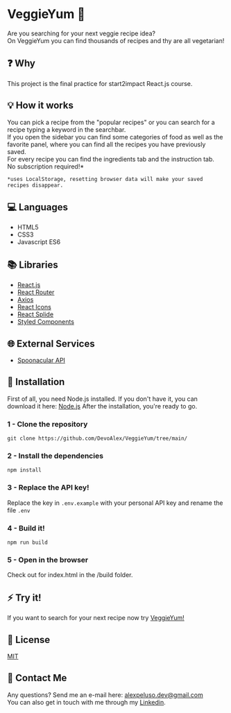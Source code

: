 # VeggieYum :broccoli:

Are you searching for your next veggie recipe idea? <br>
On VeggieYum you can find thousands of recipes and thy are all vegetarian!

## :question: Why

This project is the final practice for start2impact React.js course.<br>

## :bulb: How it works

You can pick a recipe from the "popular recipes" or you can search for a recipe typing a keyword in the searchbar.<br>
If you open the sidebar you can find some categories of food as well as the favorite panel, where you can find all the recipes you have previously saved.<br>
For every recipe you can find the ingredients tab and the instruction tab.<br>
No subscription required!\*

`*uses LocalStorage, resetting browser data will make your saved recipes disappear.`

## :computer: Languages

- HTML5
- CSS3
- Javascript ES6

## :books: Libraries

- [React.js](https://it.reactjs.org/)
- [React Router](https://reactrouter.com/en/main)
- [Axios](https://axios-http.com/)
- [React Icons](https://react-icons.github.io/react-icons/)
- [React Splide](https://splidejs.com/)
- [Styled Components](https://styled-components.com/)

## :globe_with_meridians: External Services

- [Spoonacular API](https://spoonacular.com/food-api)

## :floppy_disk: Installation

First of all, you need Node.js installed.
If you don't have it, you can download it here:
[Node.js](https://nodejs.org/it/download/)
After the installation, you're ready to go.

### 1 - Clone the repository

`git clone https://github.com/DevoAlex/VeggieYum/tree/main/`

### 2 - Install the dependencies

`npm install`

### 3 - Replace the API key!

Replace the key in `.env.example` with your personal API key and rename the file `.env`

### 4 - Build it!

`npm run build`

### 5 - Open in the browser

Check out for index.html in the /build folder.

## :zap: Try it!

If you want to search for your next recipe now try [VeggieYum!](https://veggieyum.netlify.app)
 
## :page_with_curl: License

[MIT](https://choosealicense.com/licenses/mit/)

## :e-mail: Contact Me

Any questions? Send me an e-mail here: alexpeluso.dev@gmail.com <br>
You can also get in touch with me through my [Linkedin](https://www.linkedin.com/in/alex-peluso-a42347227/).
